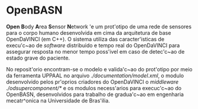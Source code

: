 # OpenBASN

**Open** **B**ody **A**rea **S**ensor **N**etwork 'e um prot'otipo de uma rede de sensores para o corpo humano desenvolvida em cima da arquitetura de base OpenDaVINCI (em C++). O sistema utiliza das caracter'isticas de execu'c~ao de _software_ distribuido e tempo real do OpenDaVINCI para assegurar resposta no menor tempo poss'ivel em caso de detec'c~ao de estado grave do paciente.

No reposit'orio encontram-se o modelo e valida'c~ao do prot'otipo por meio da ferramenta UPPAAL no arquivo _./documentation/model.xml_, o modulo desenvolvido pelos pr'oprios criadores do OpenDaVINCI o _middleware ./odsupercomponent/*_ e os modulos necess'arios para execuc'c~ao do OpenBASN, desenvolvidos para trabalho de gradua'c~ao em engenharia mecatr^onica na Universidade de Bras'ilia. 
